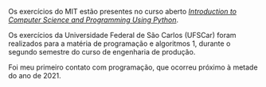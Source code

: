 Os exercícios do MIT estão presentes no curso aberto [*Introduction to Computer Science and Programming Using Python*](https://www.edx.org/course/introduction-to-computer-science-and-programming-7).

Os exercícios da Universidade Federal de São Carlos (UFSCar) foram realizados para a matéria de programação e algoritmos 1, 
durante o segundo semestre do curso de engenharia de produção. 

Foi meu primeiro contato com programação, que ocorreu próximo à metade do ano de 2021.
